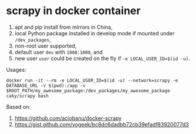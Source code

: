 # scrapy in docker container #

1. apt and pip install from mirrors in China,
2. local Python package installed in develop mode if mounted under
   `/dev_packages`,
3. non-root user supported,
4. default user `dev` with `1000:1000`, and
5. new user `user` could be created on the fly if `-e LOCAL_USER_ID=$(id -u)`.

Usages:

    docker run -it --rm -e LOCAL_USER_ID=$(id -u) --network=scrapy -e DATABASE_URL -v $(pwd):/app -v $ROOT_PATH/my_awesome_package:/dev_packages/my_awesome_package caky/scrapy bash


Based on:

1. <https://github.com/aciobanu/docker-scrapy>
2. <https://gist.github.com/yogeek/bc8dc6dadbb72cb39efadf83920077d3>
